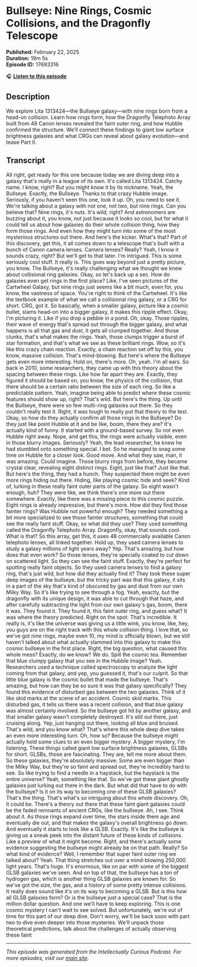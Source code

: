 # Bullseye: Nine Rings, Cosmic Collisions, and the Dragonfly Telescope

**Published:** February 22, 2025  
**Duration:** 19m 5s  
**Episode ID:** 17693316

🎧 **[Listen to this episode](https://intellectuallycurious.buzzsprout.com/2529712/episodes/17693316-bullseye-nine-rings-cosmic-collisions-and-the-dragonfly-telescope)**

## Description

We explore Lita 1313424—the Bullseye galaxy—with nine rings born from a head-on collision. Learn how rings form, how the Dragonfly Telephoto Array built from 48 Canon lenses revealed the faint outer ring, and how Hubble confirmed the structure. We’ll connect these findings to giant low surface brightness galaxies and what CRGs can reveal about galaxy evolution—and tease Part II.

## Transcript

All right, get ready for this one because today we are diving deep into a galaxy that's really in a league of its own. It's called Lita 1313424. Catchy name. I know, right? But you might know it by its nickname. Yeah, the Bullseye. Exactly, the Bullseye. Thanks to that crazy Hubble image. Seriously, if you haven't seen this one, look it up. Oh, you need to see it. We're talking about a galaxy with not one, not two, but nine rings. Can you believe that? Nine rings, it's nuts. It's wild, right? And astronomers are buzzing about it, you know, not just because it looks so cool, but for what it could tell us about how galaxies do their whole collision thing, how they form those rings. And even how they might turn into some of the most mysterious structures out there. And here's the kicker. What's that? Part of this discovery, get this, it all comes down to a telescope that's built with a bunch of Canon camera lenses. Camera lenses? Really? Yeah, I know it sounds crazy, right? But we'll get to that later. I'm intrigued. This is some seriously cool stuff. It really is. This goes way beyond just a pretty picture, you know. The Bullseye, it's really challenging what we thought we knew about collisional ring galaxies. Okay, so let's back up a sec. How do galaxies even get rings in the first place? Like, I've seen pictures of the Cartwheel Galaxy, but nine rings just seems like a bit much, even for, you know, the vastness of space. You're right to think of the Cartwheel. It's like the textbook example of what we call a collisional ring galaxy, or a CRG for short. CRG, got it. So basically, when a smaller galaxy, picture like a cosmic bullet, slams head-on into a bigger galaxy, it makes this ripple effect. Okay, I'm picturing it. Like if you drop a pebble in a pond. Oh, okay. Those ripples, their wave of energy that's spread out through the bigger galaxy, and what happens is all that gas and dust, it gets all clumped together. And those clunks, that's what makes the rings. Yeah, those clumps trigger a burst of star formation, and that's what we see as these brilliant rings. Wow, so it's like this crazy chain reaction. Exactly, a chain reaction set off by this, you know, massive collision. That's mind-blowing. But here's where the Bullseye gets even more interesting. Hold on, there's more. Oh, yeah. I'm all ears. So back in 2010, some researchers, they came up with this theory about the spacing between these rings. Like how far apart they are. Exactly, they figured it should be based on, you know, the physics of the collision, that there should be a certain ratio between the size of each ring. So like a predictable pattern. Yeah, imagine being able to predict where these cosmic features should show up, right? That's wild. But here's the thing. Up until the Bullseye, there were so few multi-ring galaxies out there. So they couldn't really test it. Right, it was tough to really put that theory to the test. Okay, so how do they actually confirm all those rings in the Bullseye? Do they just like point Hubble at it and be like, boom, there they are? It's actually kind of funny. It started with a ground-based survey. So not even Hubble right away. Nope, and get this, the rings were actually visible, even in those blurry images. Seriously? Yeah, the lead researcher, he knew he had stumbled onto something special. I bet. So he managed to snag some time on Hubble for a closer look. Good move. And what they saw, man, it was amazing. Could imagine. Those blurry rings from before, they became crystal clear, revealing eight distinct rings. Eight, just like that? Just like that. But here's the thing, they had a hunch. They suspected there might be even more rings hiding out there. Hiding, like playing cosmic hide and seek? Kind of, lurking in these really faint outer parts of the galaxy. So eight wasn't enough, huh? They were like, we think there's one more out there somewhere. Exactly, like there was a missing piece to this cosmic puzzle. Eight rings is already impressive, but there's more. How did they find those fainter rings? Was Hubble not powerful enough? They needed something a bit more specialized to see those fainter structures, something that could see the really faint stuff. Okay, so what did they use? They used something called the Dragonfly Telephoto Array. Dragonfly, okay, that sounds cool. What is that? So this array, get this, it uses 48 commercially available Canon telephoto lenses, all linked together. Hold up, they used camera lenses to study a galaxy millions of light years away? Yep. That's amazing, but how does that even work? So those lenses, they're specially coated to cut down on scattered light. So they can see the faint stuff. Exactly, they're perfect for spotting really faint objects. So they used camera lenses to find a galaxy ring, that's just wild, but how did they actually find it? They took these super deep images of the bullseye, but the tricky part was that this galaxy, it sits in a part of the sky that's kind of obscured by gas and dust from our own Milky Way. So it's like trying to see through a fog. Yeah, exactly, but the dragonfly with its unique design, it was able to cut through that haze, and after carefully subtracting the light from our own galaxy's gas, boom, there it was. They found it. They found it, this faint outer ring, and guess what? It was where the theory predicted. Right on the spot. That's incredible. It really is, it's like the universe was giving us a little wink, you know, like, hey, you guys are on the right track with this whole collision thing. I love that, so we've got nine rings, maybe even 10, my mind is officially blown, but we still haven't talked about what actually slammed into this galaxy to make this cosmic bullseye in the first place. Right, the big question, what caused this whole mess? Exactly, do we know? We do. Spill the cosmic tea. Remember that blue clumpy galaxy that you see in the Hubble image? Yeah. Researchers used a technique called spectroscopy to analyze the light coming from that galaxy, and yep, you guessed it, that's our culprit. So that little blue galaxy is the cosmic bullet that made the bullseye. That's amazing, but how can they be so sure it was that galaxy specifically? They found this evidence of disturbed gas between the two galaxies. Think of it like skid marks at the scene of an accident. Cosmic skid marks. This disturbed gas, it tells us there was a recent collision, and that blue galaxy was almost certainly involved. So the bullseye got hit by another galaxy, and that smaller galaxy wasn't completely destroyed. It's still out there, just cruising along. Yep, just hanging out there, looking all blue and bruised. That's wild, and you know what? That's where this whole deep dive takes an even more interesting turn. Oh, how so? Because the bullseye might actually hold some clues to an even bigger mystery. A bigger mystery, I'm listening. These things called giant low surface brightness galaxies, GLSBs for short. GLSBs, those are fascinating. They are, tell me more about them. So these galaxies, they're absolutely massive. Some are even bigger than the Milky Way, but they're so faint and spread out, they're incredibly hard to see. So like trying to find a needle in a haystack, but the haystack is the entire universe? Yeah, something like that. So we've got these giant ghostly galaxies just lurking out there in the dark. But what did that have to do with the bullseye? Is it on its way to becoming one of these GLSB galaxies? That's the thing. That's what's so intriguing about this whole discovery. Oh, it could be. There's a theory out there that these faint giant galaxies could be the faded remnants of ancient CRGs, like the bullseye. Ah, I see. Think about it. As those rings expand over time, the stars inside them age and eventually die out, and that makes the galaxy's overall brightness go down. And eventually it starts to look like a GLSB. Exactly. It's like the bullseye is giving us a sneak peek into the distant future of these kinds of collisions. Like a preview of what it might become. Right, and there's actually some evidence suggesting the bullseye might already be on that path. Really? So what kind of evidence? Well, I remember that super faint outer ring we talked about? Yeah. That thing stretches out over a mind-blowing 250,000 light years. That's huge. It's enormous, like on par with some of the biggest GLSB galaxies we've seen. And on top of that, the bullseye has a ton of hydrogen gas, which is another thing GLSB galaxies are known for. So we've got the size, the gas, and a history of some pretty intense collisions. It really does sound like it's on its way to becoming a GLSB. But is this how all GLSB galaxies form? Or is the bullseye just a special case? That is the million dollar question. And one we'll have to keep exploring. This is one cosmic mystery I can't wait to see solved. But unfortunately, we're out of time for this part of our deep dive. Don't worry, we'll be back soon with part two to dive even deeper into those mysteries. We'll unpack those theoretical predictions, talk about the challenges of actually observing these faint

---
*This episode was generated from the Intellectually Curious Podcast. For more episodes, visit our [main site](https://intellectuallycurious.buzzsprout.com).*
